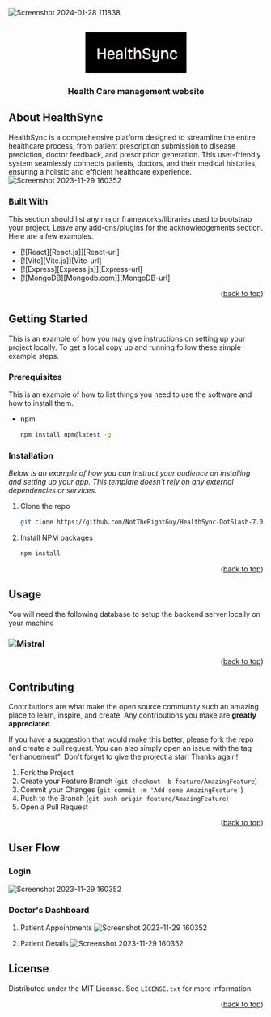 ![Screenshot 2024-01-28 111838](https://github.com/NotTheRightGuy/HealthSync-DotSlash-7.0/assets/73027078/b7f4e3e7-770f-45a3-964d-779ab734db73)<!-- Improved compatibility of back to top link: See: https://github.com/othneildrew/Best-README-Template/pull/73 -->
<a name="readme-top"></a>

<!-- PROJECT LOGO -->
<br />
<div align="center">
  <a href="https://github.com/NotTheRightGuy/HealthSync-DotSlash-7.0">
    <img src="img/logo.png" alt="Logo" width="200" height="80">
  </a>

  <h3 align="center">Health Care management website</h3>
</div>

<!-- ABOUT THE PROJECT -->
## About HealthSync
HealthSync is a comprehensive platform designed to streamline the entire healthcare process, from patient prescription submission to disease prediction, doctor feedback, and prescription generation. This user-friendly system seamlessly connects patients, doctors, and their medical histories, ensuring a holistic and efficient healthcare experience.
  ![Screenshot 2023-11-29 160352](https://github.com/NotTheRightGuy/HealthSync-DotSlash-7.0/blob/main/img/landing.png)

### Built With

This section should list any major frameworks/libraries used to bootstrap your project. Leave any add-ons/plugins for the acknowledgements section. Here are a few examples.

* [![React][React.js]][React-url]
* [![Vite][Vite.js]][Vite-url]
* [![Express][Express.js]][Express-url]
* [![MongoDB][Mongodb.com]][MongoDB-url]

<p align="right">(<a href="#readme-top">back to top</a>)</p>

<!-- GETTING STARTED -->
## Getting Started

This is an example of how you may give instructions on setting up your project locally.
To get a local copy up and running follow these simple example steps.

### Prerequisites

This is an example of how to list things you need to use the software and how to install them.
* npm
  ```sh
  npm install npm@latest -g
  ```

### Installation

_Below is an example of how you can instruct your audience on installing and setting up your app. This template doesn't rely on any external dependencies or services._

1. Clone the repo
   ```sh
   git clone https://github.com/NotTheRightGuy/HealthSync-DotSlash-7.0
   ```
2. Install NPM packages
   ```sh
   npm install
   ```

<p align="right">(<a href="#readme-top">back to top</a>)</p>

<!-- USAGE EXAMPLES -->
## Usage

You will need the following database to setup the backend server locally on your machine
### ![Mistral](https://huggingface.co/TheBloke/dolphin-2_6-phi-2-GGUF)

<p align="right">(<a href="#readme-top">back to top</a>)</p>

<!-- CONTRIBUTING -->
## Contributing

Contributions are what make the open source community such an amazing place to learn, inspire, and create. Any contributions you make are **greatly appreciated**.

If you have a suggestion that would make this better, please fork the repo and create a pull request. You can also simply open an issue with the tag "enhancement".
Don't forget to give the project a star! Thanks again!

1. Fork the Project
2. Create your Feature Branch (`git checkout -b feature/AmazingFeature`)
3. Commit your Changes (`git commit -m 'Add some AmazingFeature'`)
4. Push to the Branch (`git push origin feature/AmazingFeature`)
5. Open a Pull Request

<p align="right">(<a href="#readme-top">back to top</a>)</p>


## User Flow
### Login
  ![Screenshot 2023-11-29 160352](https://github.com/NotTheRightGuy/HealthSync-DotSlash-7.0/blob/main/login.png)

### Doctor's Dashboard
1) Patient Appointments
  ![Screenshot 2023-11-29 160352](https://github.com/NotTheRightGuy/HealthSync-DotSlash-7.0/blob/main/img/Screenshot%202024-01-28%20112248.png)

2) Patient Details
    ![Screenshot 2023-11-29 160352](https://github.com/NotTheRightGuy/HealthSync-DotSlash-7.0/blob/main/img/Screenshot%202024-01-28%20112533.png)
  




<!-- LICENSE -->
## License

Distributed under the MIT License. See `LICENSE.txt` for more information.

<p align="right">(<a href="#readme-top">back to top</a>)</p>


